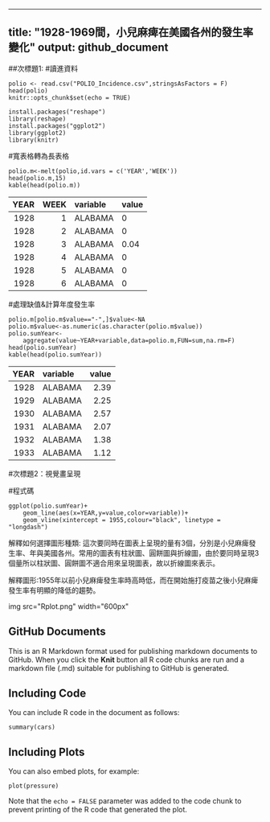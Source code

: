 ---
title: "1928-1969間，小兒麻痺在美國各州的發生率變化"
output: github_document
--

##次標題1:
#讀進資料

```{r setup, include=FALSE}
polio <- read.csv("POLIO_Incidence.csv",stringsAsFactors = F)
head(polio)
knitr::opts_chunk$set(echo = TRUE)
```


```{r}
install.packages("reshape")
library(reshape)
install.packages("ggplot2")
library(ggplot2)
library(knitr)
```

#寬表格轉為長表格

```{r}
polio.m<-melt(polio,id.vars = c('YEAR','WEEK'))
head(polio.m,15)
kable(head(polio.m))
```
| YEAR| WEEK|variable |value |
|----:|----:|:--------|:-----|
| 1928|    1|ALABAMA  |0     |
| 1928|    2|ALABAMA  |0     |
| 1928|    3|ALABAMA  |0.04  |
| 1928|    4|ALABAMA  |0     |
| 1928|    5|ALABAMA  |0     |
| 1928|    6|ALABAMA  |0     |


#處理缺值&計算年度發生率

```{r}
polio.m[polio.m$value=="-",]$value<-NA 
polio.m$value<-as.numeric(as.character(polio.m$value)) 
polio.sumYear<- 
    aggregate(value~YEAR+variable,data=polio.m,FUN=sum,na.rm=F)
head(polio.sumYear)
kable(head(polio.sumYear))
```
| YEAR|variable | value|
|----:|:--------|-----:|
| 1928|ALABAMA  |  2.39|
| 1929|ALABAMA  |  2.25|
| 1930|ALABAMA  |  2.57|
| 1931|ALABAMA  |  2.07|
| 1932|ALABAMA  |  1.38|
| 1933|ALABAMA  |  1.12|


#次標題2：視覺畫呈現

#程式碼

```{r}
ggplot(polio.sumYear)+ 
    geom_line(aes(x=YEAR,y=value,color=variable))+
    geom_vline(xintercept = 1955,colour="black", linetype = "longdash")

```

解釋如何選擇圖形種類:
這次要同時在圖表上呈現的量有3個，分別是小兒麻痺發生率、年與美國各州。常用的圖表有柱狀圖、圓餅圖與折線圖，由於要同時呈現3個量所以柱狀圖、圓餅圖不適合用來呈現圖表，故以折線圖來表示。

解釋圖形:1955年以前小兒麻痺發生率時高時低，而在開始施打疫苗之後小兒麻痺發生率有明顯的降低的趨勢。

img src="Rplot.png" width="600px"

## GitHub Documents

This is an R Markdown format used for publishing markdown documents to GitHub. When you click the **Knit** button all R code chunks are run and a markdown file (.md) suitable for publishing to GitHub is generated.

## Including Code

You can include R code in the document as follows:

```{r cars}
summary(cars)
```

## Including Plots

You can also embed plots, for example:

```{r pressure, echo=FALSE}
plot(pressure)
```

Note that the `echo = FALSE` parameter was added to the code chunk to prevent printing of the R code that generated the plot.
